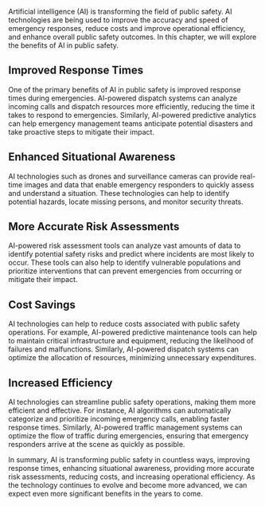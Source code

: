
Artificial intelligence (AI) is transforming the field of public safety. AI technologies are being used to improve the accuracy and speed of emergency responses, reduce costs and improve operational efficiency, and enhance overall public safety outcomes. In this chapter, we will explore the benefits of AI in public safety.

Improved Response Times
-----------------------

One of the primary benefits of AI in public safety is improved response times during emergencies. AI-powered dispatch systems can analyze incoming calls and dispatch resources more efficiently, reducing the time it takes to respond to emergencies. Similarly, AI-powered predictive analytics can help emergency management teams anticipate potential disasters and take proactive steps to mitigate their impact.

Enhanced Situational Awareness
------------------------------

AI technologies such as drones and surveillance cameras can provide real-time images and data that enable emergency responders to quickly assess and understand a situation. These technologies can help to identify potential hazards, locate missing persons, and monitor security threats.

More Accurate Risk Assessments
------------------------------

AI-powered risk assessment tools can analyze vast amounts of data to identify potential safety risks and predict where incidents are most likely to occur. These tools can also help to identify vulnerable populations and prioritize interventions that can prevent emergencies from occurring or mitigate their impact.

Cost Savings
------------

AI technologies can help to reduce costs associated with public safety operations. For example, AI-powered predictive maintenance tools can help to maintain critical infrastructure and equipment, reducing the likelihood of failures and malfunctions. Similarly, AI-powered dispatch systems can optimize the allocation of resources, minimizing unnecessary expenditures.

Increased Efficiency
--------------------

AI technologies can streamline public safety operations, making them more efficient and effective. For instance, AI algorithms can automatically categorize and prioritize incoming emergency calls, enabling faster response times. Similarly, AI-powered traffic management systems can optimize the flow of traffic during emergencies, ensuring that emergency responders arrive at the scene as quickly as possible.

In summary, AI is transforming public safety in countless ways, improving response times, enhancing situational awareness, providing more accurate risk assessments, reducing costs, and increasing operational efficiency. As the technology continues to evolve and become more advanced, we can expect even more significant benefits in the years to come.
